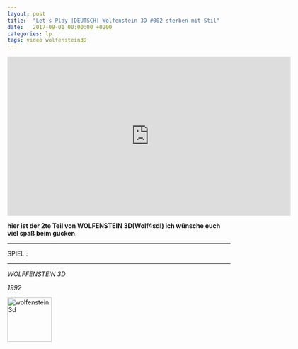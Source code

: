 ```yaml
---
layout: post
title:  "Let's Play |DEUTSCH| Wolfenstein 3D #002 sterben mit Stil"
date:   2017-09-01 00:00:00 +0200
categories: lp 
tags: video wolfenstein3D
---
```


<iframe width="640" height="360" src="https://www.youtube.com/embed/tMXul3OiMSM" frameborder="0" allowfullscreen></iframe>


**hier ist der 2te Teil von WOLFENSTEIN 3D(Wolf4sdl) ich wünsche euch viel spaß beim gucken.**
- - -
SPIEL :
- - -
*WOLFFENSTEIN 3D*

*1992*

<img src="https://s.mprd.se/GBA/boxart/0399.jpg" alt="wolfenstein3d" width="100">

